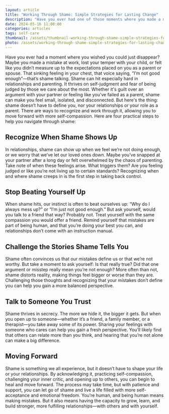 ```yaml
---
layout: article
title: "Working Through Shame: Simple Strategies for Lasting Change"
description: "Have you ever had one of those moments where you made a mistake, felt embarrassed, or didn’t meet your own expectations—and couldn’t shake that feeling for hours, or even days? Maybe it's that urge to disappear after saying the wrong thing, that guilt over snapping at your child, or the constant worry that you’re not good enough as a partner. These moments can stir up self-doubt and feelings of inadequacy. In this article, you'll find four practical ways to work through shame and begin the journey toward self-compassion and personal growth."
date: 2024-05-16 11:00:00
categories: articles
tags: self-care
thumbnail: /assets/thumbnail-working-through-shame-simple-strategies-for-lasting-change.jpg
photo: /assets/working-through-shame-simple-strategies-for-lasting-change.jpg
---
```

Have you ever had a moment where you wished you could just disappear? Maybe you made a mistake at work, lost your temper with your child, or felt like you didn’t measure up to the expectations placed on you as a parent or spouse. That sinking feeling in your chest, that voice saying, “I’m not good enough”—that’s shame talking.
Shame can hit especially hard in relationships and parenting. It thrives on self-judgment and fear of being judged by those we care about the most. Whether it's guilt over an argument with your partner or feeling like you’ve failed as a parent, shame can make you feel small, isolated, and disconnected. 
But here's the thing: shame doesn’t have to define you, nor your relationships or your role as a parent. There are ways to recognize and work through it, allowing you to move forward with more self-compassion.
Here are four practical steps to help you navigate through shame:

Recognize When Shame Shows Up
--------
In relationships, shame can show up when we feel we’re not doing enough, or we worry that we’ve let our loved ones down. Maybe you’ve snapped at your partner after a long day or felt overwhelmed by the chaos of parenting. Take note of when these feelings arise. What triggers them? Are you feeling judged or like you’re not living up to certain standards? Recognizing when and where shame creeps in is the first step in taking back control.

Stop Beating Yourself Up
--------
When shame hits, our instinct is often to beat ourselves up: “Why do I always mess up?” or “I’m just not good enough.” But ask yourself, would you talk to a friend that way? Probably not. 
Treat yourself with the same compassion you would offer a friend. Remind yourself that mistakes are part of being human, and that you’re doing your best you can, and relationships don’t come with an instruction manual.

Challenge the Stories Shame Tells You
--------
Shame often convinces us that our mistakes define us or that we’re not worthy. But take a moment to ask yourself: Is that really true? Did that one argument or misstep really mean you’re not enough? More often than not, shame distorts reality, making things feel bigger or worse than they are. Challenging those thoughts and recognizing that your mistakes don’t define you can help you gain a more balanced perspective.

Talk to Someone You Trust
--------
Shame thrives in secrecy. The more we hide it, the bigger it gets. But when you open up to someone—whether it’s a friend, a family member, or a therapist—you take away some of its power. Sharing your feelings with someone who cares can help you gain a fresh perspective. You’ll likely find that others can relate more than you think, and hearing that you’re not alone can make a big difference.


Moving Forward
----
Shame is something we all experience, but it doesn’t have to shape your life or your relationships. By acknowledging it, practicing self-compassion, challenging your inner critic, and opening up to others, you can begin to heal and move forward. The process may take time, but with patience and support, you can let go of shame and live a life filled with more self-acceptance and emotional freedom.
You’re human, and being human means making mistakes. But it also means having the capacity to grow, learn, and build stronger, more fulfilling relationships—with others and with yourself.
